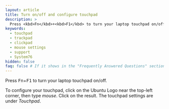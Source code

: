 ```yaml
---
layout: article
title: Turn on/off and configure touchpad
description: >
  Press <kbd>Fn</kbd>+<kbd>F1</kbd> to turn your laptop touchpad on/off. To configure your touchpad, click on the Ubuntu Logo near the top-left corner, then type _mouse_. Click on the result. The touchpad settings are under _Touchpad_.
keywords:
  - touchpad
  - trackpad
  - clickpad
  - mouse settings
  - support
  - System76
hidden: false
faq: false # If it shows in the "Frequently Answered Questions" section
---
```


Press <kbd>Fn</kbd>+<kbd>F1</kbd> to turn your laptop touchpad on/off.

To configure your touchpad, click on the Ubuntu Logo near the top-left corner, then type _mouse_. Click on the result. The touchpad settings are under _Touchpad_.
